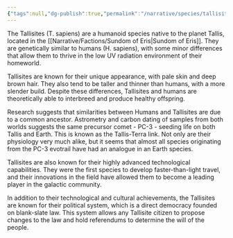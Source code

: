 ```yaml
---
{"tags":null,"dg-publish":true,"permalink":"/narrative/species/tallisites/","dgPassFrontmatter":true}
---
```


The Tallisites (T. sapiens) are a humanoid species native to the planet Tallis, located in the [[Narrative/Factions/Sundom of Eris\|Sundom of Eris]]. They are genetically similar to humans (H. sapiens), with some minor differences that allow them to thrive in the low UV radiation environment of their homeworld.

Tallisites are known for their unique appearance, with pale skin and deep brown hair. They also tend to be taller and thinner than humans, with a more slender build. Despite these differences, Tallisites and humans are theoretically able to interbreed and produce healthy offspring.

Research suggests that similarities between Humans and Tallisites are due to a common ancestor. Astrometry and carbon dating of samples from both worlds suggests the same precursor comet - PC-3 - seeding life on both Tallis and Earth. This is known as the Tallis-Terra link. Not only are their physiology very much alike, but it seems that almost all species originating from the PC-3 evotrail have had an analogue in an Earth species.

Tallisites are also known for their highly advanced technological capabilities. They were the first species to develop faster-than-light travel, and their innovations in the field have allowed them to become a leading player in the galactic community.

In addition to their technological and cultural achievements, the Tallisites are known for their political system, which is a direct democracy founded on blank-slate law. This system allows any Tallisite citizen to propose changes to the law and hold referendums to determine the will of the people.
